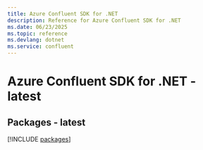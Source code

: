 ```yaml
---
title: Azure Confluent SDK for .NET
description: Reference for Azure Confluent SDK for .NET
ms.date: 06/23/2025
ms.topic: reference
ms.devlang: dotnet
ms.service: confluent
---
```

# Azure Confluent SDK for .NET - latest
## Packages - latest
[!INCLUDE [packages](confluent-index.md)]